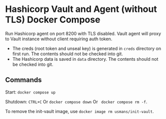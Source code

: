 # Hashicorp Vault and Agent (without TLS) Docker Compose

Run Hashicorp agent on port 8200 with TLS disabled. Vault agent will proxy to Vault instance without client requiring auth token.

* The creds (root token and unseal key) is generated in `creds` directory on first run. The contents should not be checked into git.
* The Hashicorp data is saved in `data` directory. The contents should not be checked into git.

## Commands

Start: ```docker compose up```

Shutdown: ```CTRL+C``` Or ```docker compose down``` Or ``` docker compose rm -f```.

To remove the init-vault image, use ```docker image rm usmans/init-vault```.

